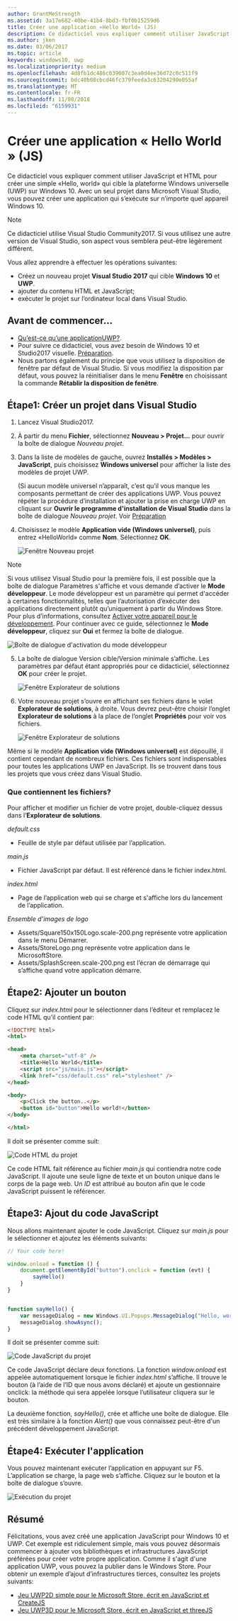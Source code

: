 ```yaml
---
author: GrantMeStrength
ms.assetid: 3a17e682-40be-41b4-8bd3-fbf0b15259d6
title: Créer une application «Hello World» (JS)
description: Ce didacticiel vous expliquer comment utiliser JavaScript et HTML pour créer un simple & le \#0034; Hello, world & \#0034; application qui cible la plateforme Windows universelle (UWP) sur Windows 10.
ms.author: jken
ms.date: 03/06/2017
ms.topic: article
keywords: windows10, uwp
ms.localizationpriority: medium
ms.openlocfilehash: 4d8fb1dc486c039007c3ea0d4ee36d72c0c511f9
ms.sourcegitcommit: bdc40b08cbcd46fc379feeda3c63204290e055af
ms.translationtype: MT
ms.contentlocale: fr-FR
ms.lasthandoff: 11/08/2018
ms.locfileid: "6159931"
---
```

# <a name="create-a-hello-world-app-js"></a>Créer une application « Hello World » (JS)

Ce didacticiel vous expliquer comment utiliser JavaScript et HTML pour créer une simple «Hello, world» qui cible la plateforme Windows universelle (UWP) sur Windows 10. Avec un seul projet dans Microsoft Visual Studio, vous pouvez créer une application qui s’exécute sur n’importe quel appareil Windows 10.

> [!NOTE]
> Ce didacticiel utilise Visual Studio Community2017. Si vous utilisez une autre version de Visual Studio, son aspect vous semblera peut-être légèrement différent.


Vous allez apprendre à effectuer les opérations suivantes:

-   Créez un nouveau projet **Visual Studio 2017** qui cible **Windows 10** et **UWP**.
-   ajouter du contenu HTML et JavaScript;
-   exécuter le projet sur l’ordinateur local dans Visual Studio.

## <a name="before-you-start"></a>Avant de commencer...

-   [Qu’est-ce qu’une applicationUWP?](universal-application-platform-guide.md).
-   Pour suivre ce didacticiel, vous avez besoin de Windows 10 et Studio2017 visuelle. [Préparation](get-set-up.md).
-   Nous partons également du principe que vous utilisez la disposition de fenêtre par défaut de Visual Studio. Si vous modifiez la disposition par défaut, vous pouvez la réinitialiser dans le menu **Fenêtre** en choisissant la commande **Rétablir la disposition de fenêtre**.

## <a name="step-1-create-a-new-project-in-visual-studio"></a>Étape1: Créer un projet dans Visual Studio

1.  Lancez Visual Studio2017.

2.  À partir du menu **Fichier**, sélectionnez **Nouveau > Projet...** pour ouvrir la boîte de dialogue *Nouveau projet*.

3.  Dans la liste de modèles de gauche, ouvrez **Installés > Modèles > JavaScript**, puis choisissez **Windows universel** pour afficher la liste des modèles de projet UWP.

    (Si aucun modèle universel n’apparaît, c’est qu’il vous manque les composants permettant de créer des applications UWP. Vous pouvez répéter la procédure d’installation et ajouter la prise en charge UWP en cliquant sur **Ouvrir le programme d'installation de Visual Studio** dans la boîte de dialogue *Nouveau projet*. Voir [Préparation](get-set-up.md)

4.  Choisissez le modèle **Application vide (Windows universel)**, puis entrez «HelloWorld» comme **Nom**. Sélectionnez **OK**.

    ![Fenêtre Nouveau projet](images/win10-js-01.png)

> [!NOTE]
> Si vous utilisez Visual Studio pour la première fois, il est possible que la boîte de dialogue Paramètres s'affiche et vous demande d’activer le **Mode développeur**. Le mode développeur est un paramètre qui permet d'accéder à certaines fonctionnalités, telles que l’autorisation d’exécuter des applications directement plutôt qu’uniquement à partir du Windows Store. Pour plus d’informations, consultez [Activer votre appareil pour le développement](enable-your-device-for-development.md). Pour continuer avec ce guide, sélectionnez le **Mode développeur**, cliquez sur **Oui** et fermez la boîte de dialogue.

 ![Boîte de dialogue d'activation du mode développeur](images/win10-cs-00.png)

5.  La boîte de dialogue Version cible/Version minimale s’affiche. Les paramètres par défaut étant appropriés pour ce didacticiel, sélectionnez **OK** pour créer le projet.

    ![Fenêtre Explorateur de solutions](images/win10-cs-02.png)

6.  Votre nouveau projet s’ouvre en affichant ses fichiers dans le volet **Explorateur de solutions**, à droite. Vous devrez peut-être choisir l’onglet **Explorateur de solutions** à la place de l’onglet **Propriétés** pour voir vos fichiers.

    ![Fenêtre Explorateur de solutions](images/win10-js-02.png)

Même si le modèle **Application vide (Windows universel)** est dépouillé, il contient cependant de nombreux fichiers. Ces fichiers sont indispensables pour toutes les applications UWP en JavaScript. Ils se trouvent dans tous les projets que vous créez dans Visual Studio.


### <a name="whats-in-the-files"></a>Que contiennent les fichiers?

Pour afficher et modifier un fichier de votre projet, double-cliquez dessus dans l’**Explorateur de solutions**. 

*default.css*

-  Feuille de style par défaut utilisée par l’application.

*main.js*

- Fichier JavaScript par défaut. Il est référencé dans le fichier index.html.

*index.html*

- Page de l’application web qui se charge et s'affiche lors du lancement de l’application.

*Ensemble d’images de logo*
-   Assets/Square150x150Logo.scale-200.png représente votre application dans le menu Démarrer.
-   Assets/StoreLogo.png représente votre application dans le MicrosoftStore.
-   Assets/SplashScreen.scale-200.png est l’écran de démarrage qui s’affiche quand votre application démarre.

## <a name="step-2-adding-a-button"></a>Étape2: Ajouter un bouton

Cliquez sur *index.html* pour le sélectionner dans l’éditeur et remplacez le code HTML qu’il contient par:

```html
<!DOCTYPE html>
<html>

<head>
    <meta charset="utf-8" />
    <title>Hello World</title>
    <script src="js/main.js"></script>
    <link href="css/default.css" rel="stylesheet" />
</head>

<body>
    <p>Click the button..</p>
    <button id="button">Hello world!</button>
</body>

</html>
```

Il doit se présenter comme suit:

 ![Code HTML du projet](images/win10-js-03.png)

Ce code HTML fait référence au fichier *main.js* qui contiendra notre code JavaScript. Il ajoute une seule ligne de texte et un bouton unique dans le corps de la page web. Un *ID* est attribué au bouton afin que le code JavaScript puissent le référencer.


## <a name="step-3-adding-some-javascript"></a>Étape3: Ajout du code JavaScript

Nous allons maintenant ajouter le code JavaScript. Cliquez sur *main.js* pour le sélectionner et ajoutez les éléments suivants:

```javascript
// Your code here!

window.onload = function () {
    document.getElementById("button").onclick = function (evt) {
        sayHello()
    }
}


function sayHello() {
    var messageDialog = new Windows.UI.Popups.MessageDialog("Hello, world!", "Alert");
    messageDialog.showAsync();
}

```

Il doit se présenter comme suit:

 ![Code JavaScript du projet](images/win10-js-04.png)

Ce code JavaScript déclare deux fonctions. La fonction *window.onload* est appelée automatiquement lorsque le fichier *index.html* s’affiche. Il trouve le bouton (à l’aide de l’ID que nous avons déclaré) et ajoute un gestionnaire onclick: la méthode qui sera appelée lorsque l’utilisateur cliquera sur le bouton.

La deuxième fonction, *sayHello()*, crée et affiche une boîte de dialogue. Elle est très similaire à la fonction *Alert()* que vous connaissez peut-être d'un précédent développement JavaScript.


## <a name="step-4-run-the-app"></a>Étape4: Exécuter l'application

Vous pouvez maintenant exécuter l’application en appuyant sur F5. L’application se charge, la page web s’affiche. Cliquez sur le bouton et la boîte de dialogue s’ouvre.

 ![Exécution du projet](images/win10-js-05.png)



## <a name="summary"></a>Résumé


Félicitations, vous avez créé une application JavaScript pour Windows 10 et UWP. Cet exemple est ridiculement simple, mais vous pouvez désormais commencer à ajouter vos bibliothèques et infrastructures JavaScript préférées pour créer votre propre application. Comme il s'agit d'une application UWP, vous pouvez la publier dans le Windows Store. Pour obtenir un exemple d’ajout d’infrastructures tierces, consultez les projets suivants:

* [Jeu UWP2D simple pour le Microsoft Store, écrit en JavaScript et CreateJS](get-started-tutorial-game-js2d.md)
* [Jeu UWP3D pour le Microsoft Store, écrit en JavaScript et threeJS](get-started-tutorial-game-js3d.md)


